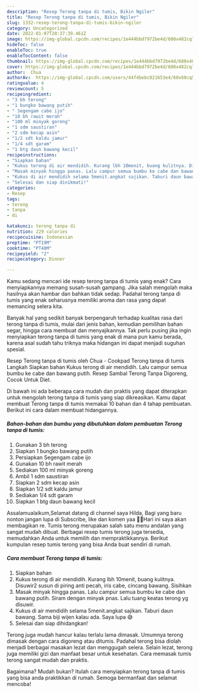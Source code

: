 ```yaml
---
description: "Resep Terong tanpa di tumis, Bikin Ngiler"
title: "Resep Terong tanpa di tumis, Bikin Ngiler"
slug: 1332-resep-terong-tanpa-di-tumis-bikin-ngiler
category: Uncategorized
date: 2022-01-07T20:37:39.461Z
image: https://img-global.cpcdn.com/recipes/1e444bbd7972be4d/680x482cq70/terong-tanpa-di-tumis-foto-resep-utama.jpg
hideToc: false
enableToc: true
enableTocContent: false
thumbnail: https://img-global.cpcdn.com/recipes/1e444bbd7972be4d/680x482cq70/terong-tanpa-di-tumis-foto-resep-utama.jpg
cover: https://img-global.cpcdn.com/recipes/1e444bbd7972be4d/680x482cq70/terong-tanpa-di-tumis-foto-resep-utama.jpg
author:  Chua
authorAv:  https://img-global.cpcdn.com/users/44f4bebc821653e4/60x60cq50/avatar.jpg
ratingvalue: 4
reviewcount: 5
recipeingredient:
- "3 bh terong"
- "1 bungko bawang putih"
- " Segengam cabe ijo"
- "10 bh rawit merah"
- "100 ml minyak goreng"
- "1 sdm saustiran"
- "2 sdm kecap asin"
- "1/2 sdt kaldu jamur"
- "1/4 sdt garam"
- "1 btg daun bawang kecil"
recipeinstructions:
- "Siapkan bahan"
- "Kukus terong di air mendidih. Kurang lbh 10menit, buang kulitnya. Disuwir2 susun di piring anti pecah, iris cabe, cincang bawang. Sisihkan"
- "Masak minyak hingga panas. Lalu campur semua bumbu ke cabe dan bawang putih. Siram dengan minyak pnas. Lalu tuang keatas terong yg disuwir."
- "Kukus di air mendidih selama 5menit.angkat sajikan. Taburi daun bawang. Sama biji wijen kalau ada. Saya lupa 😅"
- "Selesai dan siap dinikmati!"
categories:
- Resep
tags:
- terong
- tanpa
- di

katakunci: terong tanpa di 
nutrition: 229 calories
recipecuisine: Indonesian
preptime: "PT19M"
cooktime: "PT40M"
recipeyield: "2"
recipecategory: Dinner

---
```



Kamu sedang mencari ide resep terong tanpa di tumis yang enak? Cara menyiapkannya memang susah-susah gampang. Jika salah mengolah maka hasilnya akan hambar dan bahkan tidak sedap. Padahal terong tanpa di tumis yang enak seharusnya memiliki aroma dan rasa yang dapat memancing selera kita.


Banyak hal yang sedikit banyak berpengaruh terhadap kualitas rasa dari terong tanpa di tumis, mulai dari jenis bahan, kemudian pemilihan bahan segar, hingga cara membuat dan menyajikannya. Tak perlu pusing jika ingin menyiapkan terong tanpa di tumis yang enak di mana pun kamu berada, karena asal sudah tahu triknya maka hidangan ini dapat menjadi suguhan spesial.

Resep Terong tanpa di tumis oleh Chua - Cookpad Terong tanpa di tumis Langkah Siapkan bahan Kukus terong di air mendidih. Lalu campur semua bumbu ke cabe dan bawang putih. Resep Sambal Terong Tanpa Digoreng, Cocok Untuk Diet.


Di bawah ini ada beberapa cara mudah dan praktis yang dapat diterapkan untuk mengolah terong tanpa di tumis yang siap dikreasikan. Kamu dapat membuat Terong tanpa di tumis memakai 10 bahan dan 4 tahap pembuatan. Berikut ini cara dalam membuat hidangannya.

<!--inarticleads1-->

##### Bahan-bahan dan bumbu yang dibutuhkan dalam pembuatan Terong tanpa di tumis:

1. Gunakan 3 bh terong
1. Siapkan 1 bungko bawang putih
1. Persiapkan  Segengam cabe ijo
1. Gunakan 10 bh rawit merah
1. Sediakan 100 ml minyak goreng
1. Ambil 1 sdm saustiran
1. Siapkan 2 sdm kecap asin
1. Siapkan 1/2 sdt kaldu jamur
1. Sediakan 1/4 sdt garam
1. Siapkan 1 btg daun bawang kecil


Assalamualaikum,Selamat datang di channel saya Hilda, Bagi yang baru nonton jangan lupa di Subscribe, like dan komen yaa 🙏🙏Hari ini saya akan membagikan re. Tumis terong merupakan salah satu menu andalan yang sangat mudah dibuat. Berbagai resep tumis terong juga tersedia, memudahkan Anda untuk memilih dan mempraktikkannya. Berikut kumpulan resep tumis terong yang bisa Anda buat sendiri di rumah. 

<!--inarticleads2-->

##### Cara membuat Terong tanpa di tumis:

1. Siapkan bahan
1. Kukus terong di air mendidih. Kurang lbh 10menit, buang kulitnya. Disuwir2 susun di piring anti pecah, iris cabe, cincang bawang. Sisihkan
1. Masak minyak hingga panas. Lalu campur semua bumbu ke cabe dan bawang putih. Siram dengan minyak pnas. Lalu tuang keatas terong yg disuwir.
1. Kukus di air mendidih selama 5menit.angkat sajikan. Taburi daun bawang. Sama biji wijen kalau ada. Saya lupa 😅
1. Selesai dan siap dihidangkan!

Terong juga mudah hancur kalau terlalu lama dimasak. Umumnya terong dimasak dengan cara digoreng atau ditumis. Padahal terong bisa diolah menjadi berbagai masakan lezat dan menggugah selera. Selain lezat, terong juga memiliki gizi dan manfaat besar untuk kesehatan. Cara memasak tumis terong sangat mudah dan praktis. 

Bagaimana? Mudah bukan? Itulah cara menyiapkan terong tanpa di tumis yang bisa anda praktikkan di rumah. Semoga bermanfaat dan selamat mencoba!
